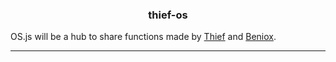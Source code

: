 <h3 align='center'> thief-os </h3>

OS.js will be a hub to share functions made by
<a href="https://github.com/thief-hub" target="_blank">Thief</a>
and <a href="https://github.com/Beniox" target="_blank">Beniox</a>.

---


